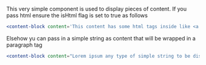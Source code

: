 This very simple component is used to display pieces of content.
If you pass html ensure the isHtml flag is set to true as follows

```jsx
<content-block content='This content has some html tags inside like <a href="http://www.example.org" class="anchor">a link</a>' :isHtml='true' />

```
Elsehow yu can pass in a simple string as content that will be wrapped in a paragraph tag
```jsx
<content-block content="Lorem ipsum any type of simple string to be displayed as paragraph" />
```
